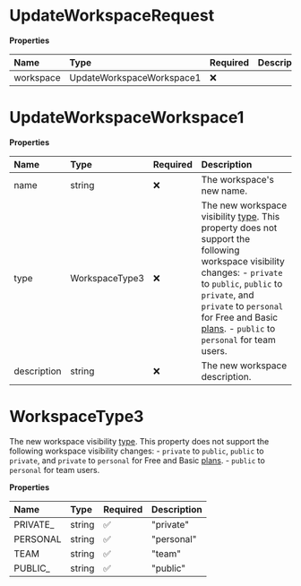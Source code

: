 # UpdateWorkspaceRequest

**Properties**

| Name      | Type                      | Required | Description |
| :-------- | :------------------------ | :------- | :---------- |
| workspace | UpdateWorkspaceWorkspace1 | ❌       |             |

# UpdateWorkspaceWorkspace1

**Properties**

| Name        | Type           | Required | Description                                                                                                                                                                                                                                                                                                                                                                                                                        |
| :---------- | :------------- | :------- | :--------------------------------------------------------------------------------------------------------------------------------------------------------------------------------------------------------------------------------------------------------------------------------------------------------------------------------------------------------------------------------------------------------------------------------- |
| name        | string         | ❌       | The workspace's new name.                                                                                                                                                                                                                                                                                                                                                                                                          |
| type        | WorkspaceType3 | ❌       | The new workspace visibility [type](https://learning.postman.com/docs/collaborating-in-postman/using-workspaces/managing-workspaces/#changing-workspace-visibility). This property does not support the following workspace visibility changes: - `private` to `public`, `public` to `private`, and `private` to `personal` for Free and Basic [plans](https://www.postman.com/pricing/). - `public` to `personal` for team users. |
| description | string         | ❌       | The new workspace description.                                                                                                                                                                                                                                                                                                                                                                                                     |

# WorkspaceType3

The new workspace visibility [type](https://learning.postman.com/docs/collaborating-in-postman/using-workspaces/managing-workspaces/#changing-workspace-visibility). This property does not support the following workspace visibility changes: - `private` to `public`, `public` to `private`, and `private` to `personal` for Free and Basic [plans](https://www.postman.com/pricing/). - `public` to `personal` for team users.

**Properties**

| Name      | Type   | Required | Description |
| :-------- | :----- | :------- | :---------- |
| PRIVATE\_ | string | ✅       | "private"   |
| PERSONAL  | string | ✅       | "personal"  |
| TEAM      | string | ✅       | "team"      |
| PUBLIC\_  | string | ✅       | "public"    |

<!-- This file was generated by liblab | https://liblab.com/ -->
